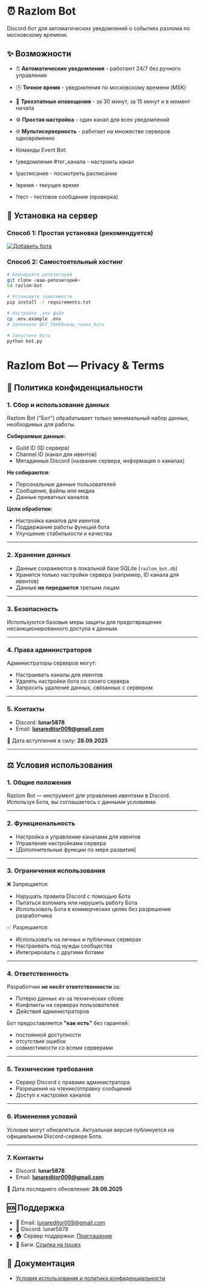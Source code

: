 # ⏰ Razlom Bot

Discord бот для автоматических уведомлений о событиях разлома по московскому времени.

## ✨ Возможности

- ⏰ **Автоматические уведомления** - работают 24/7 без ручного управления
- 🕒 **Точное время** - уведомления по московскому времени (MSK)
- 🔔 **Трехэтапные оповещения** - за 30 минут, за 15 минут и в момент начала
- ⚙️ **Простая настройка** - один канал для всех уведомлений
- 🌐 **Мультисерверность** - работает на множестве серверов одновременно

- Команды Event Bot:

- !уведомления #тег_канала - настроить канал
- !расписание - посмотреть расписание
- !время - текущее время
- !тест - тестовое сообщение (проверка)

## 🚀 Установка на сервер

### Способ 1: Простая установка (рекомендуется)
[![Добавить бота](https://img.shields.io/badge/Добавить_бота-5865F2?style=for-the-badge&logo=discord&logoColor=white)](https://discord.com/oauth2/authorize?client_id=1421819260715532308&permissions=2147699712&integration_type=0&scope=applications.commands+bot)

### Способ 2: Самостоятельный хостинг
```bash
# Клонируйте репозиторий
git clone <ваш-репозиторий>
cd razlom-bot

# Установите зависимости
pip install -r requirements.txt

# Настройте .env файл
cp .env.example .env
# Заполните BOT_TOKEN=ваш_токен_бота

# Запустите бота
python bot.py
```

# Razlom Bot — Privacy & Terms

## 📜 Политика конфиденциальности

### 1. Сбор и использование данных
Razlom Bot ("Бот") обрабатывает только минимальный набор данных, необходимых для работы.

**Собираемые данные:**
- Guild ID (ID сервера)
- Channel ID (канал для ивентов)
- Метаданные Discord (название сервера, информация о каналах)

**Не собираются:**
- Персональные данные пользователей
- Сообщения, файлы или медиа
- Данные приватных каналов

**Цели обработки:**
- Настройка каналов для ивентов  
- Поддержание работы функций бота  
- Улучшение стабильности и качества  

---

### 2. Хранение данных
- Данные сохраняются в локальной базе SQLite (`razlom_bot.db`)  
- Хранятся только настройки сервера (например, ID канала для ивентов)  
- Данные **не передаются** третьим лицам  

---

### 3. Безопасность
Используются базовые меры защиты для предотвращения несанкционированного доступа к данным.

---

### 4. Права администраторов
Администраторы серверов могут:  
- Настраивать каналы для ивентов  
- Удалять настройки бота со своего сервера  
- Запросить удаление данных, связанных с сервером  

---

### 5. Контакты
- Discord: **lunar5878**  
- Email: **lunareditor009@gmail.com**

📅 Дата вступления в силу: **28.09.2025**

---

## ⚖️ Условия использования

### 1. Общие положения
Razlom Bot — инструмент для управления ивентами в Discord. Используя Бота, вы соглашаетесь с данными условиями.

---

### 2. Функциональность
- Настройка и управление каналами для ивентов  
- Управление настройками сервера  
- [Дополнительные функции по мере развития]  

---

### 3. Ограничения использования

❌ Запрещается:
- Нарушать правила Discord с помощью Бота  
- Пытаться взломать или нарушить работу Бота  
- Использовать Бота в коммерческих целях без разрешения разработчика  

✅ Разрешается:
- Использовать на личных и публичных серверах  
- Настраивать под нужды сообщества  
- Интегрировать с другими ботами  

---

### 4. Ответственность
Разработчик **не несёт ответственности** за:  
- Потерю данных из-за технических сбоев  
- Конфликты на серверах пользователей  
- Действия администраторов  

Бот предоставляется **"как есть"** без гарантий:  
- постоянной доступности  
- отсутствия ошибок  
- совместимости со всеми серверами  

---

### 5. Технические требования
- Сервер Discord с правами администратора  
- Разрешения на чтение/отправку сообщений  
- Доступ к настройке каналов  

---

### 6. Изменения условий
Условия могут обновляться. Актуальная версия публикуется на официальном Discord-сервере Бота.

---

### 7. Контакты
- Discord: **lunar5878**  
- Email: **lunareditor009@gmail.com**

📅 Дата последнего обновления: **28.09.2025**

## 🆘 Поддержка

- 📧 Email: lunareditor009@gmail.com
- 💬 Discord: lunar5878
- 🏠 Сервер поддержки: [Приглашение](https://discord.gg/EPjggtXwUw)
- 🐛 Баги: [Ссылка на Issues](https://github.com/1nt3r312/razlom-bot/issues)

## 📄 Документация
- [Условия использования и политика конфиденциальности](TERMS-PRIVACY.md)

